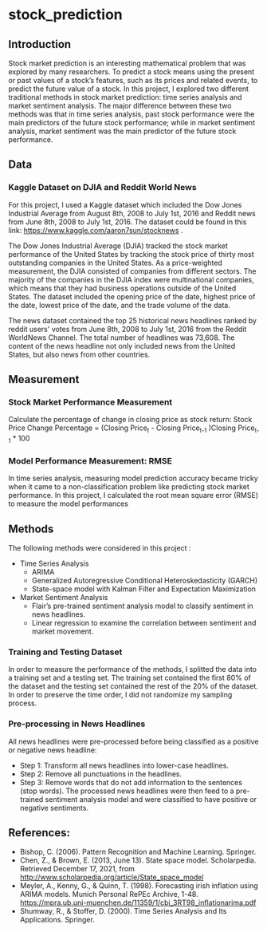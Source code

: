 # stock_prediction

## Introduction
  Stock market prediction is an interesting mathematical problem that was explored by many researchers. To predict a stock means using the present or past values of a stock’s features, such as its prices and related events, to predict the future value of a stock. 
  In this project, I explored two different traditional methods in stock market prediction: time series analysis and market sentiment analysis. The major difference between these two methods was that in time series analysis, past stock performance were the main predictors of the future stock performance; while in market sentiment analysis, market sentiment was the main predictor of the future stock performance. 

## Data
 
### Kaggle Dataset on DJIA and Reddit World News
  For this project, I used a Kaggle dataset which included the Dow Jones Industrial Average from August 8th, 2008 to July 1st, 2016 and Reddit news from June 8th,  2008 to July 1st, 2016. The dataset could be found in this link: https://www.kaggle.com/aaron7sun/stocknews . 

  The Dow Jones Industrial Average (DJIA) tracked the stock market performance of the United States by tracking the stock price of thirty most outstanding companies in the United States. As a price-weighted measurement, the DJIA consisted of companies from different sectors. The majority of the companies in the DJIA index were multinational companies, which means that they had business operations outside of the United States. The dataset included the opening price of the date, highest price of the date, lowest price of the date, and the trade volume of the data. 

  The news dataset contained the top 25 historical news headlines ranked by reddit users' votes from June 8th,  2008 to July 1st, 2016 from the Reddit WorldNews Channel. The total number of headlines was 73,608. The content of the news headline not only included news from the United States, but also news from other countries. 
  
## Measurement
 
### Stock Market Performance Measurement
Calculate the percentage of change in closing price as stock return:
Stock Price Change Percentage = (Closing Price<sub>t</sub> - Closing Price<sub>t-1</sub> )Closing Price<sub>t-1</sub> * 100

### Model Performance Measurement: RMSE
In time series analysis, measuring model prediction accuracy became tricky when it came to a non-classification problem like predicting stock market performance. In this project, I calculated the root mean square error (RMSE) to measure the model performances

## Methods 
The following methods were considered in this project :
- Time Series Analysis
  * ARIMA
  * Generalized Autoregressive Conditional Heteroskedasticity (GARCH)
  * State-space model with Kalman Filter and Expectation Maximization
- Market Sentiment Analysis
  * Flair’s pre-trained sentiment analysis model to classify sentiment in news headlines. 
  * Linear regression to examine the correlation between sentiment and market movement. 

### Training and Testing Dataset
In order to measure the performance of the methods, I splitted the data into a training set and a testing set. The training set contained the first 80% of the dataset and the testing set contained the rest of the 20% of the dataset. In order to preserve the time order, I did not randomize my sampling process. 

### Pre-processing in News Headlines
All news headlines were pre-processed before being classified as a positive or negative news headline: 
- Step 1: Transform all news headlines into lower-case headlines. 
- Step 2: Remove all punctuations in the headlines. 
- Step 3: Remove words that do not add information to the sentences (stop words). 
The processed news headlines were then feed to a pre-trained sentiment analysis model and were classified to have positive or negative sentiments. 

## References: 
* Bishop, C. (2006). Pattern Recognition and Machine Learning. Springer.
* Chen, Z., & Brown, E. (2013, June 13). State space model. Scholarpedia. Retrieved December 17, 2021, from http://www.scholarpedia.org/article/State_space_model
* Meyler, A., Kenny, G., & Quinn, T. (1998). Forecasting irish inflation using ARIMA models. Munich Personal RePEc Archive, 1-48. https://mpra.ub.uni-muenchen.de/11359/1/cbi_3RT98_inflationarima.pdf
* Shumway, R., & Stoffer, D. (2000). Time Series Analysis and Its Applications. Springer.


